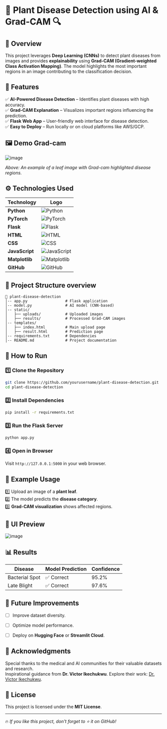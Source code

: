 # 🌿 Plant Disease Detection using AI & Grad-CAM 🔍

## 📌 Overview
This project leverages **Deep Learning (CNNs)** to detect plant diseases from images and provides **explainability** using **Grad-CAM (Gradient-weighted Class Activation Mapping)**. The model highlights the most important regions in an image contributing to the classification decision.

## 🚀 Features
✅ **AI-Powered Disease Detection** – Identifies plant diseases with high accuracy.  
✅ **Grad-CAM Explanation** – Visualizes important regions influencing the prediction.  
✅ **Flask Web App** – User-friendly web interface for disease detection.  
✅ **Easy to Deploy** – Run locally or on cloud platforms like AWS/GCP.  

## 🖼️ Demo Grad-cam
![image](https://github.com/user-attachments/assets/d0ddb082-4b90-448a-adbb-1d0501227992)
 
*Above: An example of a leaf image with Grad-cam highlighted disease regions.*

## ⚙️ **Technologies Used**

| **Technology**       | **Logo**                                                                                  |
|-----------------------|-------------------------------------------------------------------------------------------|
| **Python**           | ![Python](https://img.shields.io/badge/Python-3776AB?style=for-the-badge&logo=python&logoColor=white) |
| **PyTorch**          | ![PyTorch](https://img.shields.io/badge/PyTorch-EE4C2C?style=for-the-badge&logo=pytorch&logoColor=white) |
| **Flask**            | ![Flask](https://img.shields.io/badge/Flask-000000?style=for-the-badge&logo=flask&logoColor=white) |
| **HTML**             | ![HTML](https://img.shields.io/badge/HTML5-E34F26?style=for-the-badge&logo=html5&logoColor=white) |
| **CSS**              | ![CSS](https://img.shields.io/badge/CSS3-1572B6?style=for-the-badge&logo=css3&logoColor=white) |
| **JavaScript**       | ![JavaScript](https://img.shields.io/badge/JavaScript-F7DF1E?style=for-the-badge&logo=javascript&logoColor=black) |
| **Matplotlib**       | ![Matplotlib](https://img.shields.io/badge/Matplotlib-11557C?style=for-the-badge&logo=python&logoColor=white) |
| **GitHub**           | ![GitHub](https://img.shields.io/badge/GitHub-181717?style=for-the-badge&logo=github&logoColor=white) |


## 📂 Project Structure overview
```
📁 plant-disease-detection
│-- app.py                 # Flask application
│-- model.py               # AI model (CNN-based)
│-- static/
│   ├── uploads/           # Uploaded images
│   ├── results/           # Processed Grad-CAM images
│-- templates/
│   ├── index.html         # Main upload page
│   ├── result.html        # Prediction page
│-- requirements.txt       # Dependencies
│-- README.md              # Project documentation
```

## 🎯 How to Run
### 1️⃣ Clone the Repository
```bash
git clone https://github.com/yourusername/plant-disease-detection.git
cd plant-disease-detection
```

### 2️⃣ Install Dependencies
```bash
pip install -r requirements.txt
```

### 3️⃣ Run the Flask Server
```bash
python app.py
```

### 4️⃣ Open in Browser
Visit `http://127.0.0.1:5000` in your web browser.

## 📌 Example Usage
1️⃣ Upload an image of a **plant leaf**.  
2️⃣ The model predicts the **disease category**.  
3️⃣ **Grad-CAM visualization** shows affected regions.  

## 🎨 UI Preview
![image](https://github.com/user-attachments/assets/3cc99126-01d2-49fb-8d23-9073f5d1daa8)


## 📊 Results
| Disease | Model Prediction | Confidence |
|---------|-----------------|------------|
| Bacterial Spot | ✅ Correct | 95.2% |
| Late Blight | ✅ Correct | 97.6% |

## 📖 Future Improvements
- [ ] Improve dataset diversity.
- [ ] Optimize model performance.
- [ ] Deploy on **Hugging Face** or **Streamlit Cloud**.


## 🤝 **Acknowledgments**
Special thanks to the medical and AI communities for their valuable datasets and research.  
Inspirational guidance from **Dr. Victor Ikechukwu**. Explore their work: [Dr. Victor Ikechukwu](https://github.com/Victor-Ikechukwu). 


## 📜 License
This project is licensed under the **MIT License**.

---
🔥 *If you like this project, don't forget to ⭐ it on GitHub!*

